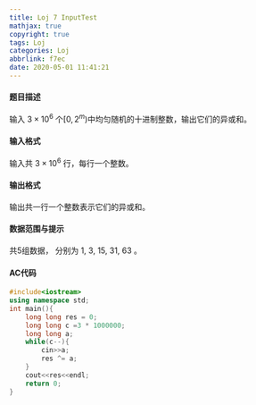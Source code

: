 ```yaml
---
title: Loj 7 InputTest
mathjax: true
copyright: true
tags: Loj
categories: Loj
abbrlink: f7ec
date: 2020-05-01 11:41:21
---
```


#### 题目描述

输入 $3\times 10^6$ 个$[0,2^m)$中均匀随机的十进制整数，输出它们的异或和。

#### 输入格式

输入共 $3\times 10^6$ 行，每行一个整数。

#### 输出格式

输出共一行一个整数表示它们的异或和。

#### 数据范围与提示

共5组数据， 分别为 1, 3, 15, 31, 63 。

<!--more-->

#### AC代码

```c++
#include<iostream>
using namespace std;
int main(){
    long long res = 0;
    long long c =3 * 1000000;
    long long a;
    while(c--){
        cin>>a;
        res ^= a;
    }
    cout<<res<<endl;
    return 0;
}
```

